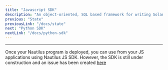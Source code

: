 ```yaml
---
title: "Javascript SDK"
description: "An object-oriented, SQL based framework for writing Solana programs."
previous: "State"
previousLink: "/docs/state"
next: "Python SDK"
nextLink: "/docs/python-sdk"
---
```


---

Once your Nautilus program is deployed, you can use from your JS applications using Nautilus JS SDK. However, the SDK is still under construction and an issue has been created [here](https://github.com/nautilus-project/nautilus/issues/21)
